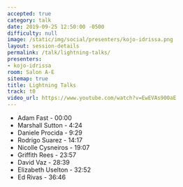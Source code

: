 ```yaml
---
accepted: true
category: talk
date: 2019-09-25 12:50:00 -0500
difficulty: null
image: /static/img/social/presenters/kojo-idrissa.png
layout: session-details
permalink: /talk/lightning-talks/
presenters:
- kojo-idrissa
room: Salon A-E
sitemap: true
title: Lightning Talks
track: t0
video_url: https://www.youtube.com/watch?v=EwEVAs900aE
---
```


- Adam Fast - 00:00
- Marshall Sutton - 4:24
- Daniele Procida - 9:29
- Rodrigo Suarez - 14:17
- Nicolle Cysneiros - 19:07
- Griffith Rees - 23:57
- David Vaz - 28:39
- Elizabeth Uselton - 32:52
- Ed Rivas - 36:46
